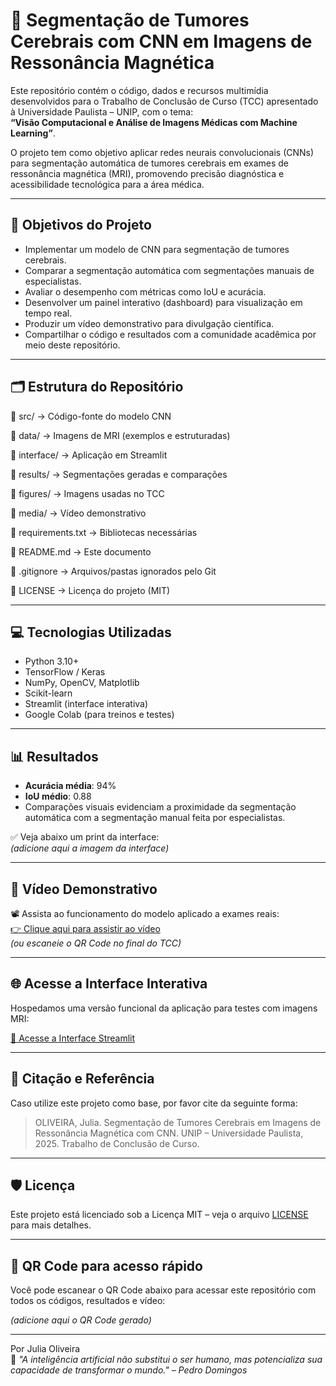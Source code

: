# 🧠 Segmentação de Tumores Cerebrais com CNN em Imagens de Ressonância Magnética

Este repositório contém o código, dados e recursos multimídia desenvolvidos para o Trabalho de Conclusão de Curso (TCC) apresentado à Universidade Paulista – UNIP, com o tema:  
**“Visão Computacional e Análise de Imagens Médicas com Machine Learning”**.

O projeto tem como objetivo aplicar redes neurais convolucionais (CNNs) para segmentação automática de tumores cerebrais em exames de ressonância magnética (MRI), promovendo precisão diagnóstica e acessibilidade tecnológica para a área médica.

---

## 📌 Objetivos do Projeto

- Implementar um modelo de CNN para segmentação de tumores cerebrais.
- Comparar a segmentação automática com segmentações manuais de especialistas.
- Avaliar o desempenho com métricas como IoU e acurácia.
- Desenvolver um painel interativo (dashboard) para visualização em tempo real.
- Produzir um vídeo demonstrativo para divulgação científica.
- Compartilhar o código e resultados com a comunidade acadêmica por meio deste repositório.

---

## 🗂 Estrutura do Repositório

📁 src/ → Código-fonte do modelo CNN

📁 data/ → Imagens de MRI (exemplos e estruturadas)

📁 interface/ → Aplicação em Streamlit

📁 results/ → Segmentações geradas e comparações

📁 figures/ → Imagens usadas no TCC

📁 media/ → Vídeo demonstrativo

📄 requirements.txt → Bibliotecas necessárias

📄 README.md → Este documento

📄 .gitignore            → Arquivos/pastas ignorados pelo Git

📄 LICENSE               → Licença do projeto (MIT)


---

## 💻 Tecnologias Utilizadas

- Python 3.10+
- TensorFlow / Keras
- NumPy, OpenCV, Matplotlib
- Scikit-learn
- Streamlit (interface interativa)
- Google Colab (para treinos e testes)

---

## 📊 Resultados

- **Acurácia média**: 94%
- **IoU médio**: 0.88
- Comparações visuais evidenciam a proximidade da segmentação automática com a segmentação manual feita por especialistas.

✅ Veja abaixo um print da interface:  
*(adicione aqui a imagem da interface)*

---

## 🎥 Vídeo Demonstrativo

📽️ Assista ao funcionamento do modelo aplicado a exames reais:  
[👉 Clique aqui para assistir ao vídeo](https://link-para-o-video.com)  
*(ou escaneie o QR Code no final do TCC)*

---

## 🌐 Acesse a Interface Interativa

Hospedamos uma versão funcional da aplicação para testes com imagens MRI:

[🔗 Acesse a Interface Streamlit](https://link-da-interface.com)

---

## 📎 Citação e Referência

Caso utilize este projeto como base, por favor cite da seguinte forma:

> OLIVEIRA, Julia. Segmentação de Tumores Cerebrais em Imagens de Ressonância Magnética com CNN. UNIP – Universidade Paulista, 2025. Trabalho de Conclusão de Curso.

---

## 🛡️ Licença

Este projeto está licenciado sob a Licença MIT – veja o arquivo [LICENSE](LICENSE) para mais detalhes.

---

## 📱 QR Code para acesso rápido

Você pode escanear o QR Code abaixo para acessar este repositório com todos os códigos, resultados e vídeo:

*(adicione aqui o QR Code gerado)*

---

Por Julia Oliveira  
🚀 *"A inteligência artificial não substitui o ser humano, mas potencializa sua capacidade de transformar o mundo." – Pedro Domingos*

